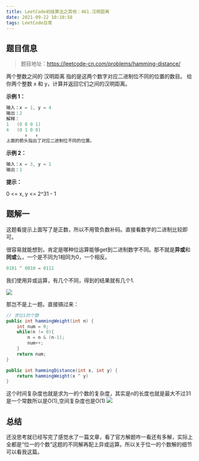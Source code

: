 ```yaml
---
title: LeetCode初级算法之其他：461.汉明距离
date: 2021-09-22 10:10:58
tags: LeetCode日常
---
```


## 题目信息

>题目地址：https://leetcode-cn.com/problems/hamming-distance/

两个整数之间的 汉明距离 指的是这两个数字对应二进制位不同的位置的数目。
给你两个整数 x 和 y，计算并返回它们之间的汉明距离。

**示例 1：**
```java
输入：x = 1, y = 4
输出：2
解释：
1   (0 0 0 1)
4   (0 1 0 0)
       ↑   ↑
上面的箭头指出了对应二进制位不同的位置。
```
**示例 2：**
```java
输入：x = 3, y = 1
输出：1
```

**提示：**

0 <= x, y <= 2^31 - 1

## 题解一
这题看提示上面写了是正数，所以不用管负数补码。直接看数字的二进制比较即可。

很容易就能想到，肯定是哪种位运算能够get到二进制数字不同。那不就是**异或**和**同或**么，一个是不同为1相同为0，一个相反。
```java
0101 ^ 0010 = 0111
```
我们使用异或运算，有几个不同，得到的结果就有几个1.


![](https://gitee.com/Jasper-zh/image_host/raw/master/2021-9-18/1631955523093-image.png)

那岂不是上一题。直接搞过来：
```java
// 求位1的个数
public int hammingWeight(int n) {
    int num = 0;
    while(n != 0){
        n = n & (n-1);
        num++;
    }
    return num;
}
```
```java
public int hammingDistance(int x, int y) {
    return hammingWeight(x ^ y)
}
```
这个时间复杂度也就是求为一的个数的复杂度，其实是n的长度也就是最大不过31是一个常数所以是O(1),空间复杂度也是O(1)
![](https://gitee.com/Jasper-zh/image_host/raw/master/2021-9-18/1631954769841-image.png)

## 总结
还没思考就已经写完了感觉水了一篇文章，看了官方解题咋一看还有多解，实际上全都是“位一的个数”这题的不同解再配上异或运算。所以关于位一的个数解的细节可以看我这篇。